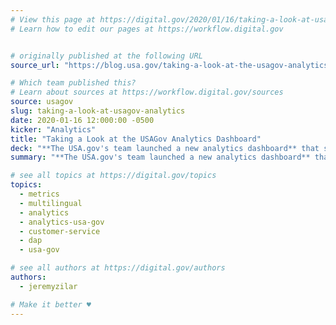 ```yaml
---
# View this page at https://digital.gov/2020/01/16/taking-a-look-at-usagov-analytics
# Learn how to edit our pages at https://workflow.digital.gov


# originally published at the following URL
source_url: "https://blog.usa.gov/taking-a-look-at-the-usagov-analytics-dashboard"

# Which team published this?
# Learn about sources at https://workflow.digital.gov/sources
source: usagov
slug: taking-a-look-at-usagov-analytics
date: 2020-01-16 12:000:00 -0500
kicker: "Analytics"
title: "Taking a Look at the USAGov Analytics Dashboard"
deck: "**The USA.gov's team launched a new analytics dashboard** that shows the top into pages and topics that are trending on USA.gov and USA.gov/espanol. This should give agencies a better window into what information the public is searching for, and make that information more accessible to their users."
summary: "**The USA.gov's team launched a new analytics dashboard** that shows the top into pages and topics that are trending on USA.gov and USA.gov/espanol. This should give agencies a better window into what information the public is searching for, and make that information more accessible to their users."

# see all topics at https://digital.gov/topics
topics: 
  - metrics
  - multilingual
  - analytics
  - analytics-usa-gov
  - customer-service
  - dap
  - usa-gov

# see all authors at https://digital.gov/authors
authors: 
  - jeremyzilar

# Make it better ♥
---
```

